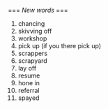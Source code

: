 === *New words* ===

1. chancing
2. skivving off
3. workshop
4. pick up (if you there pick up)
5. scrappers
6. scrapyard
7.  lay off
8. resume
9. hone in
10. referral
11. spayed
